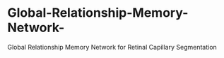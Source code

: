 # Global-Relationship-Memory-Network-
Global Relationship Memory Network for Retinal Capillary Segmentation
